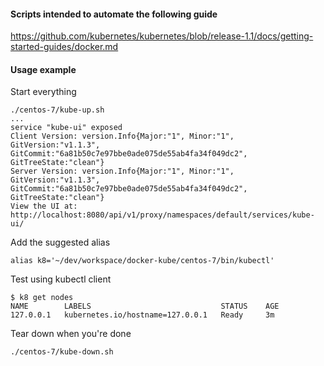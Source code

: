 #### Scripts intended to automate the following guide

https://github.com/kubernetes/kubernetes/blob/release-1.1/docs/getting-started-guides/docker.md


#### Usage example

Start everything

```
./centos-7/kube-up.sh
...
service "kube-ui" exposed
Client Version: version.Info{Major:"1", Minor:"1", GitVersion:"v1.1.3", GitCommit:"6a81b50c7e97bbe0ade075de55ab4fa34f049dc2", GitTreeState:"clean"}
Server Version: version.Info{Major:"1", Minor:"1", GitVersion:"v1.1.3", GitCommit:"6a81b50c7e97bbe0ade075de55ab4fa34f049dc2", GitTreeState:"clean"}
View the UI at: http://localhost:8080/api/v1/proxy/namespaces/default/services/kube-ui/
```

Add the suggested alias

```
alias k8='~/dev/workspace/docker-kube/centos-7/bin/kubectl'
```

Test using kubectl client

```
$ k8 get nodes
NAME        LABELS                             STATUS    AGE
127.0.0.1   kubernetes.io/hostname=127.0.0.1   Ready     3m
```

Tear down when you're done

```
./centos-7/kube-down.sh
```